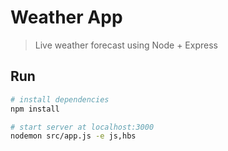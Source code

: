 # Weather App

> Live weather forecast using Node + Express

## Run

``` bash
# install dependencies
npm install

# start server at localhost:3000
nodemon src/app.js -e js,hbs
```